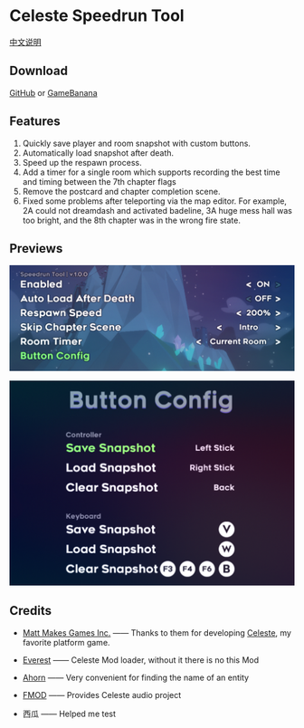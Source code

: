 # Celeste Speedrun Tool

[中文说明](./README_CN.md)

## Download
[GitHub](https://github.com/DemoJameson/CelesteSpeedrunTool/releases) or [GameBanana](https://gamebanana.com/tools/6597)

## Features

1. Quickly save player and room snapshot with custom buttons.
2. Automatically load snapshot after death.
3. Speed up the respawn process.
4. Add a timer for a single room which supports recording the best time and timing between the 7th chapter flags
5. Remove the postcard and chapter completion scene.
6. Fixed some problems after teleporting via the map editor. For example, 2A could not dreamdash and activated badeline, 3A huge mess hall was too bright, and the 8th chapter was in the wrong fire state.

## Previews

![preview1](./Preview/preview1.png)

![preview2](./Preview/preview2.png)

## Credits

- [Matt Makes Games Inc.](http://www.mattmakesgames.com/) —— Thanks to them for developing [Celeste](http://www.celestegame.com/), my favorite platform game.
- [Everest](https://everestapi.github.io/) —— Celeste Mod loader, without it there is no this Mod

- [Ahorn](https://github.com/CelestialCartographers/Ahorn) —— Very convenient for finding the name of an entity

- [FMOD](https://www.fmod.com/) —— Provides Celeste audio project
- 西瓜 —— Helped me test